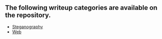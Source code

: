 ## The following writeup categories are available on the repository.

* [Steganography](http://klsgit-wgcs.github.io/VishwaCTF-2023/writeups/Steganography)
* [Web](http://klsgit-wgcs.github.io/VishwaCTF-2023/writeups/web)
